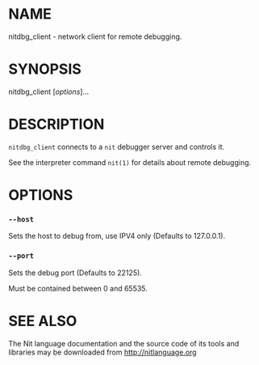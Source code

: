 # NAME

nitdbg_client - network client for remote debugging.

# SYNOPSIS

nitdbg_client [*options*]...

# DESCRIPTION

`nitdbg_client` connects to a `nit` debugger server and controls it.

See the interpreter command `nit(1)` for details about remote debugging.

# OPTIONS

### `--host`
Sets the host to debug from, use IPV4 only (Defaults to 127.0.0.1).

### `--port`
Sets the debug port (Defaults to 22125).

Must be contained between 0 and 65535.

# SEE ALSO

The Nit language documentation and the source code of its tools and libraries may be downloaded from <http://nitlanguage.org>
